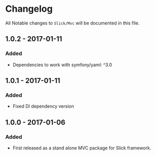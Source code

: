 # Changelog

All Notable changes to `Slick/Mvc` will be documented in this file.

## 1.0.2 - 2017-01-11

### Added
- Dependencies to work with symfony/yaml: ^3.0

## 1.0.1 - 2017-01-11

### Added
- Fixed DI dependency version

## 1.0.0 - 2017-01-06

### Added
- First released as a stand alone MVC package for Slick framework.